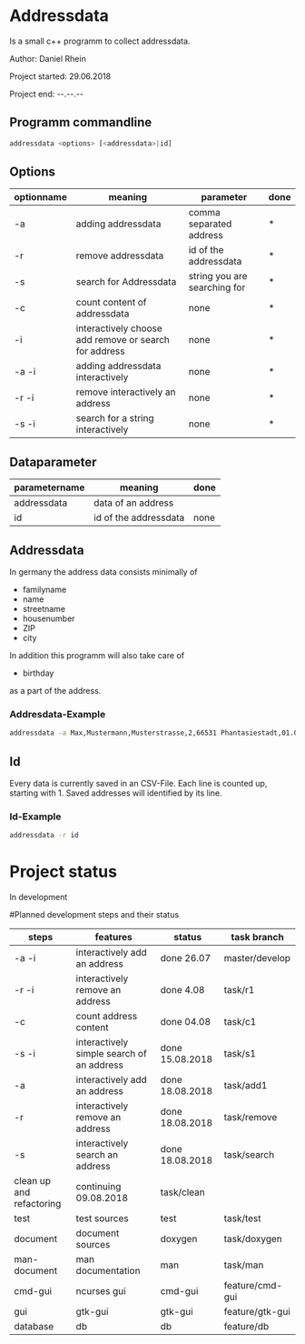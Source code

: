 # Addressdata
Is a small c++ programm to collect addressdata. 

Author: Daniel Rhein 

Project started: 29.06.2018

Project end: --.--.--

## Programm commandline

```bash
addressdata <options> [<addressdata>|id]
```

## Options

| optionname | meaning | parameter | done |
|---|---|---|---|
| -a     | adding addressdata | comma separated address|*|
| -r     | remove addressdata | id of the addressdata |*|
| -s     | search for Addressdata | string you are searching for|*|
| -c     | count content of addressdata | none |*|
| -i     | interactively choose add remove or search for address | none|*|
| -a -i  | adding addressdata interactively | none |*|
| -r -i | remove interactively an address| none|*|
| -s -i | search for a string interactively | none |*|

## Dataparameter 

| parametername | meaning | done |
|---|---|---|
| addressdata | data of an address | |
| id | id of the addressdata | none ||


## Addressdata
In germany the address data consists minimally of

* familyname
* name
* streetname
* housenumber
* ZIP
* city

In addition this programm will also take care of

* birthday 

as a part of the address.

### Addresdata-Example


```bash
addressdata -a Max,Mustermann,Musterstrasse,2,66531 Phantasiestadt,01.01.00 00:00:00
```

 
## Id 

Every data is currently saved in an CSV-File. Each line is counted up, starting with 1.
Saved addresses will identified by its line. 

### Id-Example


```bash
addressdata -r id
```


# Project status

In development

#Planned development steps and their status

| steps | features | status | task branch|
|---|---|---|---|
| -a -i | interactively add an address | done 26.07 | master/develop |
| -r -i | interactively remove an address | done 4.08 | task/r1 |
| -c    | count address content | done 04.08 | task/c1 |
| -s -i | interactively simple search of an address | done 15.08.2018 | task/s1 |  
| -a | interactively add an address | done 18.08.2018 | task/add1 |
| -r | interactively remove an address | done 18.08.2018 | task/remove |
| -s | interactively search an address | done 18.08.2018 | task/search | 
| clean up and refactoring | continuing 09.08.2018 | task/clean | 
| test | test sources | test |task/test|
| document | document sources | doxygen | task/doxygen | 
| man-document | man documentation | man | task/man |
| cmd-gui | ncurses gui | cmd-gui | feature/cmd-gui |
| gui | gtk-gui | gtk-gui | feature/gtk-gui |
| database| db | db | feature/db |
